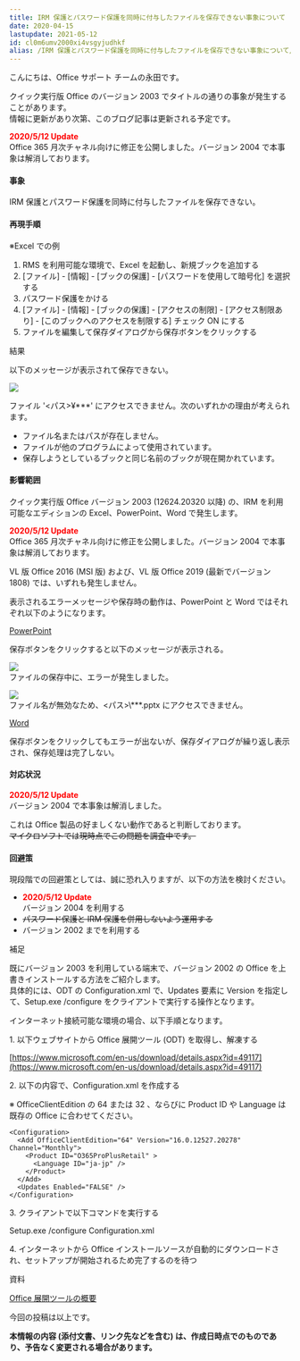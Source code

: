 ```yaml
---
title: IRM 保護とパスワード保護を同時に付与したファイルを保存できない事象について
date: 2020-04-15
lastupdate: 2021-05-12
id: cl0m6umv2000xi4vsgyjudhkf
alias: /IRM 保護とパスワード保護を同時に付与したファイルを保存できない事象について/
---
```


こんにちは、Office サポート チームの永田です。

クイック実行版 Office のバージョン 2003 でタイトルの通りの事象が発生することがあります。  
情報に更新があり次第、このブログ記事は更新される予定です。

<span style="color:#ff0000">**2020/5/12 Update**</span>  
Office 365 月次チャネル向けに修正を公開しました。バージョン 2004 で本事象は解消しております。

#### **事象**

IRM 保護とパスワード保護を同時に付与したファイルを保存できない。

  

#### **再現手順**

※Excel での例

1.  RMS を利用可能な環境で、Excel を起動し、新規ブックを追加する
2.  \[ファイル\] - \[情報\] - \[ブックの保護\] - \[パスワードを使用して暗号化\] を選択する
3.  パスワード保護をかける
4.  \[ファイル\] - \[情報\] - \[ブックの保護\] - \[アクセスの制限\] - \[アクセス制限あり\] - \[このブックへのアクセスを制限する\] チェック ON にする
5.  ファイルを編集して保存ダイアログから保存ボタンをクリックする

  
結果

以下のメッセージが表示されて保存できない。

![](image1.png)

ファイル '<パス>¥\*\*\*' にアクセスできません。次のいずれかの理由が考えられます。  

*   ファイル名またはパスが存在しません。
*   ファイルが他のプログラムによって使用されています。
*   保存しようとしているブックと同じ名前のブックが現在開かれています。

  

#### **影響範囲**

クイック実行版 Office バージョン 2003 (12624.20320 以降) の、IRM を利用可能なエディションの Excel、PowerPoint、Word で発生します。

<span style="color:#ff0000">**2020/5/12 Update**</span>  
Office 365 月次チャネル向けに修正を公開しました。バージョン 2004 で本事象は解消しております。

VL 版 Office 2016 (MSI 版) および、VL 版 Office 2019 (最新でバージョン 1808) では、いずれも発生しません。

表示されるエラーメッセージや保存時の動作は、PowerPoint と Word ではそれぞれ以下のようになります。

<u>PowerPoint</u>

保存ボタンをクリックすると以下のメッセージが表示される。

![](image2.png)  
ファイルの保存中に、エラーが発生しました。

![](image3.png)  
ファイル名が無効なため、<パス>\\\*\*\*.pptx にアクセスできません。

<u>Word</u>

保存ボタンをクリックしてもエラーが出ないが、保存ダイアログが繰り返し表示され、保存処理は完了しない。

  

#### **対応状況**

<span style="color:#ff0000">**2020/5/12 Update**</span>  
バージョン 2004 で本事象は解消しました。

これは Office 製品の好ましくない動作であると判断しております。  
<del>マイクロソフトでは現時点でこの問題を調査中です。</del>

  

#### **回避策**

現段階での回避策としては、誠に恐れ入りますが、以下の方法を検討ください。

*   <span style="color:#ff0000">**2020/5/12 Update**</span>  
    バージョン 2004 を利用する
*   <del>パスワード保護と IRM 保護を併用しないよう運用する</del>
*   バージョン 2002 までを利用する

  
補足

既にバージョン 2003 を利用している端末で、バージョン 2002 の Office を上書きインストールする方法をご紹介します。  
具体的には、ODT の Configuration.xml で、Updates 要素に Version を指定して、Setup.exe /configure をクライアントで実行する操作となります。

  

インターネット接続可能な環境の場合、以下手順となります。

1\. 以下ウェブサイトから Office 展開ツール (ODT) を取得し、解凍する

[https://www.microsoft.com/en-us/download/details.aspx?id=49117](https://www.microsoft.com/en-us/download/details.aspx?id=49117)

  

2\. 以下の内容で、Configuration.xml を作成する

※ OfficeClientEdition の 64 または 32 、ならびに Product ID や Language は既存の Office に合わせてください。

```
<Configuration>  
  <Add OfficeClientEdition="64" Version="16.0.12527.20278" Channel="Monthly">  
    <Product ID="O365ProPlusRetail" >  
      <Language ID="ja-jp" />  
    </Product>  
  </Add>  
  <Updates Enabled="FALSE" />  
</Configuration>
```

  

3\. クライアントで以下コマンドを実行する

Setup.exe /configure Configuration.xml

  

4\. インターネットから Office インストールソースが自動的にダウンロードされ、セットアップが開始されるため完了するのを待つ

資料

[Office 展開ツールの概要](https://docs.microsoft.com/ja-jp/deployoffice/overview-of-the-office-2016-deployment-tool)

  
  

今回の投稿は以上です。

**本情報の内容 (添付文書、リンク先などを含む) は、作成日時点でのものであり、予告なく変更される場合があります。**